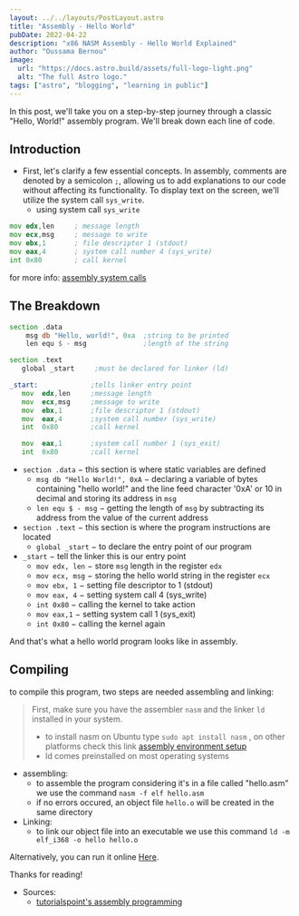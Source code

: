 ```yaml
---
layout: ../../layouts/PostLayout.astro
title: "Assembly - Hello World"
pubDate: 2022-04-22
description: "x86 NASM Assembly - Hello World Explained"
author: "Oussama Bernou"
image:
  url: "https://docs.astro.build/assets/full-logo-light.png"
  alt: "The full Astro logo."
tags: ["astro", "blogging", "learning in public"]
---
```


In this post, we'll take you on a step-by-step journey through a classic "Hello, World!" assembly program. We'll break down each line of code.

## Introduction

- First, let's clarify a few essential concepts. In assembly, comments are denoted by a semicolon `;`, allowing us to add explanations to our code without affecting its functionality. To display text on the screen, we'll utilize the system call `sys_write`.
  - using system call ` sys_write `

```asm
mov	edx,len     ; message length
mov	ecx,msg     ; message to write
mov	ebx,1       ; file descriptor 1 (stdout)
mov	eax,4       ; system call number 4 (sys_write)
int	0x80        ; call kernel
```

for more info: [assembly system calls](https://www.tutorialspoint.com/assembly_programming/assembly_system_calls.htm)

## The Breakdown

```asm
section	.data
    msg db "Hello, world!", 0xa  ;string to be printed
    len equ $ - msg              ;length of the string

section	.text
   global _start     ;must be declared for linker (ld)

_start:	            ;tells linker entry point
   mov	edx,len     ;message length
   mov	ecx,msg     ;message to write
   mov	ebx,1       ;file descriptor 1 (stdout)
   mov	eax,4       ;system call number (sys_write)
   int	0x80        ;call kernel

   mov	eax,1       ;system call number 1 (sys_exit)
   int	0x80        ;call kernel
```

- `section .data` − this section is where static variables are defined
  - `msg db "Hello World!", 0xA` − declaring a variable of bytes containing "hello world!" and the line feed character '0xA' or 10 in decimal and storing its address in `msg`
  - `len equ $ - msg` − getting the length of `msg` by subtracting its address from the value of the current address
- `section .text` − this section is where the program instructions are located
  - `global _start` − to declare the entry point of our program
- `_start` − tell the linker this is our entry point
  - `mov edx, len` − store `msg` length in the register `edx`
  - `mov ecx, msg` − storing the hello world string in the register `ecx`
  - `mov ebx, 1` − setting file descriptor to 1 (stdout)
  - `mov eax, 4` − setting system call 4 (sys_write)
  - `int 0x80` − calling the kernel to take action
  - `mov eax,1` − setting system call 1 (sys_exit)
  - `int 0x80` − calling the kernel again

And that's what a hello world program looks like in assembly.

## Compiling

to compile this program, two steps are needed assembling and linking:

> First, make sure you have the assembler `nasm` and the linker `ld` installed in your system.
>
> - to install nasm on Ubuntu type `sudo apt install nasm` , on other platforms check this link [assembly environment setup](https://www.tutorialspoint.com/assembly_programming/assembly_environment_setup.htm)
> - ld comes preinstalled on most operating systems

- assembling:
  - to assemble the program considering it's in a file called "hello.asm" we use the command `nasm -f elf hello.asm`
  - if no errors occured, an object file `hello.o` will be created in the same directory
- Linking:
  - to link our object file into an executable we use this command `ld -m elf_i368 -o hello hello.o`

Alternatively, you can run it online [Here](https://onecompiler.com/assembly).

Thanks for reading!

- Sources:
  - [tutorialspoint's assembly programming](https://www.tutorialspoint.com/assembly_programming)
